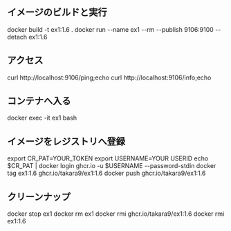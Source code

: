 ## イメージのビルドと実行

docker build -t ex1:1.6 .
docker run --name ex1 --rm --publish 9106:9100 --detach ex1:1.6


## アクセス

curl http://localhost:9106/ping;echo
curl http://localhost:9106/info;echo


## コンテナへ入る

docker exec -it ex1 bash


## イメージをレジストリへ登録

export CR_PAT=YOUR_TOKEN
export USERNAME=YOUR USERID
echo $CR_PAT | docker login ghcr.io -u $USERNAME --password-stdin
docker tag ex1:1.6 ghcr.io/takara9/ex1:1.6
docker push ghcr.io/takara9/ex1:1.6


## クリーンナップ

docker stop ex1
docker rm ex1
docker rmi ghcr.io/takara9/ex1:1.6
docker rmi ex1:1.6





